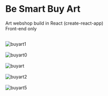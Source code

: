 <h1>Be Smart Buy Art</h1> 

Art webshop build in React (create-react-app)<br>
Front-end only<br><br>

![buyart1](https://user-images.githubusercontent.com/38325801/139448086-c3093177-fafa-4e79-9eee-e166388e9957.png)<br><br>
![buyart0](https://user-images.githubusercontent.com/38325801/137920475-165459e0-a095-4e26-aea8-c0141eff109e.png)<br><br>
![buyart](https://user-images.githubusercontent.com/38325801/137920489-aa4c3636-8baf-4ef0-955b-4e9b8c5e1ce0.png)<br><br>
![buyart2](https://user-images.githubusercontent.com/38325801/137291967-0eb3ed25-2682-44f8-b021-0af045a2af7e.png)<br><br>
![buyart5](https://user-images.githubusercontent.com/38325801/138449435-d5d077cc-51d1-4421-8e3c-13ae0aee0a95.png)<br><br>
